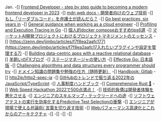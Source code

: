  Jan.
 -[] [Frontend Developer - step by step guide to becoming a modern frontend developer in 2023](https://roadmap.sh/frontend/)
 -[] [mdn web docs - 開発者向けのウェブ技術](https://developer.mozilla.org/ja/docs/Web)
 -[] [もし「リーダブルコード」を弁護士が読んだら？](https://tech.mntsq.co.jp/entry/2022/12/27/144435)
 -[] [Go best practices, six years in](https://peter.bourgon.org/go-best-practices-2016/#repository-structure)
 -[] [General guidance when working as a cloud engineer](https://www.lockedinspace.com/posts/001.html)
 -[] [Profiling and Execution Tracing in Go](https://teivah.medium.com/profiling-and-execution-tracing-in-go-a5e646970f5b)
 -[] [個人的docker composeおすすめtips6選](https://qiita.com/hichika/items/9b96634d471246359e66)
 -[] [マーケットAI開発プロジェクトにおけるプロジェクトマネジメントのエッセンス](https://zenn.dev/gamella/articles/3cd1bf254b68b8)
 -[] [https://zenn.dev/jimbo/articles/f7f8ea2aafc177](https://zenn.dev/jimbo/articles/f7f8ea2aafc17入れたいプラグインや設定を管理する7)
 -[] [Building data-centric apps with a reactive relational database](https://riffle.systems/essays/prelude/)
 -[] [羊飼いのFXブログ](https://kissfx.com/)
 -[] [ステージマネージャの使い方](https://cockscomb.hatenablog.com/entry/how-to-stage-manager)
 -[] [Effective Go: 日本語版](http://go.shibu.jp/effective_go.html)
 -[] [Challenging algorithms and data structures every programmer should try](https://austinhenley.com/blog/challengingalgorithms.html)
 -[] [ドメイン知識の問題集や勉強の仕方（随時更新）](https://note.com/gaijineers/n/n1dc9089479b3)
 -[] [Handbook: Gitlab](https://about.gitlab.com/handbook/)
 -[] [http2jp/http2-spec-ja](https://github.com/http2jp/http2-spec-ja/blob/master/draft-ietf-httpbis-http2-04/draft-ietf-httpbis-http2-04.txt)
 -[] [GitHubのトレンドで振り返る2022年のJavaScript/TypeScript](https://blog.leko.jp/post/2022-javascript-typescript-trending-history/)
 -[] [人事制度ハンドブック](https://kaneda3.com/2022/05/06/2022-05-06-personnel-system-handbook/)
 -[] [Comprehensive Rust 🦀](https://google.github.io/comprehensive-rust/welcome.html)
 -[] [Web Speed Hackathon 2022で500点満点！](https://naotoshifujita.com/blog/web-speed-hackathon-2022/)
 -[] [技術的負債は開発者体験を悪化させる](https://speakerdeck.com/mtx2s/technical-debt-and-developer-experience)
 -[] [エンジニアのスキルマップ・テックリードへの途](https://tech.isid.co.jp/entry/fin_skill_map_techlead)
 -[] [ソフトウェアテストの実行を効率化するPredictive Test Selectionの衝撃](https://qiita.com/cvusk/items/358e7964927af4128d32)
 -[] [エンジニアが現場で使える弁論術/ 言葉を切り返す技術](https://zenn.dev/rio_dev/articles/221cb0ffd2c1d7)
 -[] [Webパフォーマンス高速化とこれからのアーキテクチャ](https://speakerdeck.com/narirou/webpahuomansugao-su-hua-tokorekaranoakitekutiya)
 -[] []()
 -[] []()
 -[] []()
 -[] []()
